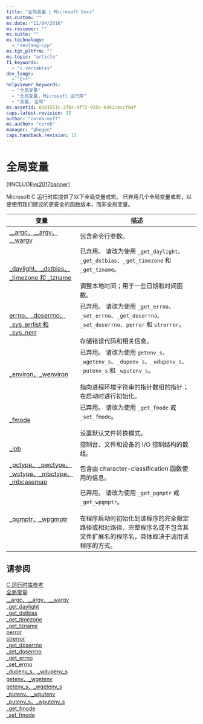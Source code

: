 ```yaml
---
title: "全局变量 | Microsoft Docs"
ms.custom: ""
ms.date: "11/04/2016"
ms.reviewer: ""
ms.suite: ""
ms.technology: 
  - "devlang-cpp"
ms.tgt_pltfrm: ""
ms.topic: "article"
f1_keywords: 
  - "c.variables"
dev_langs: 
  - "C++"
helpviewer_keywords: 
  - "全局变量"
  - "全局变量, Microsoft 运行库"
  - "变量, 全局"
ms.assetid: 01d1551c-2f0c-4f72-935c-6442caccf84f
caps.latest.revision: 15
author: "corob-msft"
ms.author: "corob"
manager: "ghogen"
caps.handback.revision: 15
---
```

# 全局变量
[!INCLUDE[vs2017banner](../assembler/inline/includes/vs2017banner.md)]

Microsoft C 运行时库提供了以下全局变量或宏。  已弃用几个全局变量或宏，以便使用我们建议的更安全的函数版本，而非全局变量。  
  
|变量|描述|  
|--------|--------|  
|[\_\_argc、\_\_argv、\_\_wargv](../c-runtime-library/argc-argv-wargv.md)|包含命令行参数。|  
|[\_daylight、\_dstbias、\_timezone 和 \_tzname](../c-runtime-library/daylight-dstbias-timezone-and-tzname.md)|已弃用。  请改为使用 `_get_daylight`、`_get_dstbias`、`_get_timezone` 和 `_get_tzname`。<br /><br /> 调整本地时间；用于一些日期和时间函数。|  
|[errno、\_doserrno、\_sys\_errlist 和 \_sys\_nerr](../c-runtime-library/errno-doserrno-sys-errlist-and-sys-nerr.md)|已弃用。  请改为使用 `_get_errno`、`_set_errno`、`_get_doserrno`、`_set_doserrno`、`perror` 和 `strerror`。<br /><br /> 存储错误代码和相关信息。|  
|[\_environ、\_wenviron](../c-runtime-library/environ-wenviron.md)|已弃用。  请改为使用 `getenv_s`、`_wgetenv_s`、`_dupenv_s`、`_wdupenv_s`、`_putenv_s` 和 `_wputenv_s`。<br /><br /> 指向进程环境字符串的指针数组的指针；在启动时进行初始化。|  
|[\_fmode](../c-runtime-library/fmode.md)|已弃用。  请改为使用 `_get_fmode` 或 `_set_fmode`。<br /><br /> 设置默认文件转换模式。|  
|[\_iob](../c-runtime-library/iob.md)|控制台、文件和设备的 I\/O 控制结构的数组。|  
|[\_pctype、\_pwctype、\_wctype、\_mbctype、\_mbcasemap](../c-runtime-library/pctype-pwctype-wctype-mbctype-mbcasemap.md)|包含由 character\-classification 函数使用的信息。|  
|[\_pgmptr、\_wpgmptr](../c-runtime-library/pgmptr-wpgmptr.md)|已弃用。  请改为使用 `_get_pgmptr` 或 `_get_wpgmptr`。<br /><br /> 在程序启动时初始化到该程序的完全限定路径或相对路径、完整程序名或不包含其文件扩展名的程序名，具体取决于调用该程序的方式。|  
  
## 请参阅  
 [C 运行时库参考](../c-runtime-library/c-run-time-library-reference.md)   
 [全局常量](../c-runtime-library/global-constants.md)   
 [\_\_argc、\_\_argv、\_\_wargv](../c-runtime-library/argc-argv-wargv.md)   
 [\_get\_daylight](../c-runtime-library/reference/get-daylight.md)   
 [\_get\_dstbias](../c-runtime-library/reference/get-dstbias.md)   
 [\_get\_timezone](../c-runtime-library/reference/get-timezone.md)   
 [\_get\_tzname](../c-runtime-library/reference/get-tzname.md)   
 [perror](../c-runtime-library/reference/perror-wperror.md)   
 [strerror](../c-runtime-library/reference/strerror-strerror-wcserror-wcserror.md)   
 [\_get\_doserrno](../c-runtime-library/reference/get-doserrno.md)   
 [\_set\_doserrno](../c-runtime-library/reference/set-doserrno.md)   
 [\_get\_errno](../c-runtime-library/reference/get-errno.md)   
 [\_set\_errno](../c-runtime-library/reference/set-errno.md)   
 [\_dupenv\_s、\_wdupenv\_s](../c-runtime-library/reference/dupenv-s-wdupenv-s.md)   
 [getenv、\_wgetenv](../c-runtime-library/reference/getenv-wgetenv.md)   
 [getenv\_s、\_wgetenv\_s](../c-runtime-library/reference/getenv-s-wgetenv-s.md)   
 [\_putenv、\_wputenv](../c-runtime-library/reference/putenv-wputenv.md)   
 [\_putenv\_s、\_wputenv\_s](../c-runtime-library/reference/putenv-s-wputenv-s.md)   
 [\_get\_fmode](../c-runtime-library/reference/get-fmode.md)   
 [\_set\_fmode](../c-runtime-library/reference/set-fmode.md)